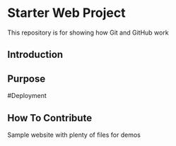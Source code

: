 # Starter Web Project

This repository is for showing how Git and GitHub work

## Introduction

## Purpose

#Deployment

## How To Contribute

Sample website with plenty of files for demos